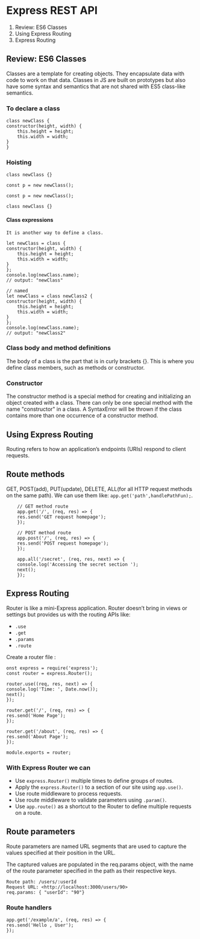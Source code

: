 # Express REST API

1. Review: ES6 Classes
2. Using Express Routing
3. Express Routing

## Review: ES6 Classes

Classes are a template for creating objects. They encapsulate data with code to work on that data. Classes in JS are built on prototypes but also have some syntax and semantics that are not shared with ES5 class-like semantics.

### To declare a class

    class newClass {
    constructor(height, width) {
        this.height = height;
        this.width = width;
    }
    }

### Hoisting

    class newClass {}
    
    const p = new newClass();

    const p = new newClass(); 

    class newClass {}

#### Class expressions

    It is another way to define a class.

    let newClass = class {
    constructor(height, width) {
        this.height = height;
        this.width = width;
    }
    };
    console.log(newClass.name);
    // output: "newClass"

    // named
    let newClass = class newClass2 {
    constructor(height, width) {
        this.height = height;
        this.width = width;
    }
    };
    console.log(newClass.name);
    // output: "newClass2"

### Class body and method definitions

The body of a class is the part that is in curly brackets {}. This is where you define class members, such as methods or constructor.

### Constructor

The constructor method is a special method for creating and initializing an object created with a class. There can only be one special method with the name "constructor" in a class. A SyntaxError will be thrown if the class contains more than one occurrence of a constructor method.

## Using Express Routing

Routing refers to how an application’s endpoints (URIs) respond to client requests.

## Route methods

GET, POST(add), PUT(update), DELETE, ALL(for all HTTP request methods on the same path).
We can use them like: `app.get('path',handlePathFun);`.

        // GET method route
        app.get('/', (req, res) => {
        res.send('GET request homepage');
        });

        // POST method route
        app.post('/', (req, res) => {
        res.send('POST request homepage');
        });

        app.all('/secret', (req, res, next) => {
        console.log('Accessing the secret section ');
        next(); 
        });

## Express Routing

Router is like a mini-Express application.
Router doesn’t bring in views or settings but provides us with the routing APIs like:

- `.use`
- `.get`
- `.params`
- `.route`

Create a router file :

    onst express = require('express');
    const router = express.Router();

    router.use((req, res, next) => {
    console.log('Time: ', Date.now());
    next();
    });

    router.get('/', (req, res) => {
    res.send('Home Page');
    });

    router.get('/about', (req, res) => {
    res.send('About Page');
    });

    module.exports = router;

### With Express Router we can

- Use `express.Router()` multiple times to define groups of routes.
- Apply the `express.Router()` to a section of our site using `app.use()`.
- Use route middleware to process requests.
- Use route middleware to validate parameters using `.param()`.
- Use `app.route()` as a shortcut to the Router to define multiple requests on a route.

## Route parameters

Route parameters are named URL segments that are used to capture the values specified at their position in the URL.

The captured values are populated in the req.params object, with the name of the route parameter specified in the path as their respective keys.

    Route path: /users/:userId
    Request URL: <http://localhost:3000/users/90>
    req.params: { "userId": "90"}

### Route handlers

    app.get('/example/a', (req, res) => {
    res.send('Hello , User');
    });
